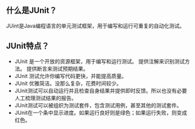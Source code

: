 ## 什么是JUnit？ 
JUint是Java编程语言的单元测试框架，用于编写和运行可重复的自动化测试。 

## JUnit特点？ 

- JUnit 是一个开放的资源框架，用于编写和运行测试。 提供注解来识别测试方法。 提供断言来测试预期结果。 
- JUnit 测试允许你编写代码更快，并能提高质量。
- JUnit 优雅简洁。没那么复杂，花费时间较少。 
- JUnit测试可以自动运行并且检查自身结果并提供即时反馈。所以也没有必要人工梳理测试结果的报告。 
- JUnit测试可以被组织为测试套件，包含测试用例，甚至其他的测试套件。 
- JUnit在一个条中显示进度。如果运行良好则是绿色；如果运行失败，则变成红色。 